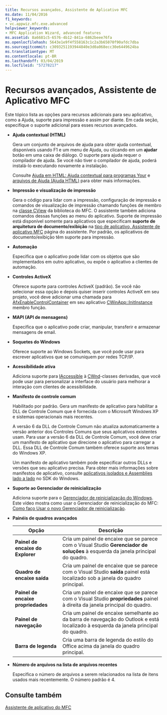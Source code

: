 ```yaml
---
title: Recursos avançados, Assistente de Aplicativo MFC
ms.date: 11/04/2016
f1_keywords:
- vc.appwiz.mfc.exe.advanced
helpviewer_keywords:
- MFC Application Wizard, advanced features
ms.assetid: 8a6681c5-6576-4b12-841a-6862beee76fa
ms.openlocfilehash: 5643e1e9f4f558163c1c2a3b65070f90afdc7dba
ms.sourcegitcommit: c3093251193944840e3d0a068ecc30e6449624ba
ms.translationtype: MT
ms.contentlocale: pt-BR
ms.lasthandoff: 03/04/2019
ms.locfileid: "57278217"
---
```

# <a name="advanced-features-mfc-application-wizard"></a>Recursos avançados, Assistente de Aplicativo MFC

Este tópico lista as opções para recursos adicionais para seu aplicativo, como a Ajuda, suporte para impressão e assim por diante. Em cada seção, especifique o suporte adicional para esses recursos avançados.

- **Ajuda contextual (HTML)**

   Gera um conjunto de arquivos de ajuda para obter ajuda contextual, disponíveis usando F1 e um menu de Ajuda, ou clicando em um **ajudar** botão em uma caixa de diálogo. O suporte para ajuda requer o compilador de ajuda. Se você não tiver o compilador de ajuda, poderá instalá-lo executando novamente a instalação.

   Consulte [Ajuda em HTML: Ajuda contextual para programas Your](../../mfc/html-help-context-sensitive-help-for-your-programs.md) e [arquivos de Ajuda (Ajuda HTML)](../../ide/help-files-html-help.md) para obter mais informações.

- **Impressão e visualização de impressão**

   Gera o código para lidar com a impressão, configuração de impressão e comandos de visualização de impressão chamando funções de membro na [classe CView](../../mfc/reference/cview-class.md) da biblioteca do MFC. O assistente também adiciona comandos dessas funções ao menu do aplicativo. Suporte de impressão está disponível somente para aplicativos que especificam **suporte de arquitetura de documento/exibição** na [tipo de aplicativo, Assistente de aplicativo MFC](../../mfc/reference/application-type-mfc-application-wizard.md) página do assistente. Por padrão, os aplicativos de documento/exibição têm suporte para impressão.

- **Automação**

   Especifica que o aplicativo pode lidar com os objetos que são implementados em outro aplicativo, ou expõe o aplicativo a clientes de automação.

- **Controles ActiveX**

   Oferece suporte para controles ActiveX (padrão). Se você não selecionar essa opção e depois quiser inserir controles ActiveX em seu projeto, você deve adicionar uma chamada para [AfxEnableControlContainer](ole-initialization.md#afxenablecontrolcontainer) em seu aplicativo [CWinApp::InitInstance](../../mfc/reference/cwinapp-class.md#initinstance) membro função.

- **MAPI (API de mensagens)**

   Especifica que o aplicativo pode criar, manipular, transferir e armazenar mensagens de email.

- **Soquetes do Windows**

   Oferece suporte ao Windows Sockets, que você pode usar para escrever aplicativos que se comuniquem por redes TCP/IP.

- **Acessibilidade ativa**

   Adiciona suporte para [IAccessible](/windows/desktop/api/oleacc/nn-oleacc-iaccessible) à [CWnd](../../mfc/reference/cwnd-class.md)-classes derivadas, que você pode usar para personalizar a interface do usuário para melhorar a interação com clientes de acessibilidade.

- **Manifesto de controle comum**

   Habilitado por padrão. Gera um manifesto de aplicativo para habilitar a DLL de Controle Comum que é fornecida com o Microsoft Windows XP e sistemas operacionais mais recentes.

   A versão 6 da DLL de Controle Comum não atualiza automaticamente a versão anterior dos Controles Comuns que seus aplicativos existentes usam. Para usar a versão 6 da DLL de Controle Comum, você deve criar um manifesto de aplicativo que direcione o aplicativo para carregar a DLL. Essa DLL de Controle Comum também oferece suporte aos temas do Windows XP.

   Um manifesto de aplicativo também pode especificar outros DLLs e versões que seu aplicativo precisa. Para obter mais informações sobre manifestos de aplicativo, consulte [aplicativos isolados e Assemblies lado a lado](/windows/desktop/SbsCs/isolated-applications-and-side-by-side-assemblies-portal) no SDK do Windows.

- **Suporte ao Gerenciador de reinicialização**

   Adiciona suporte para o [Gerenciador de reinicialização do Windows](/windows/desktop/RstMgr/using-restart-manager). Este vídeo mostra como usar o Gerenciador de reinicialização do MFC: [Como faço Usar o novo Gerenciador de reinicialização](/previous-versions/visualstudio/visual-studio-2010/dd831853(v%3dvs.100)).

- **Painéis de quadros avançados**

   |Opção|Descrição|
   |------------|-----------------|
   |**Painel de encaixe do Explorer**|Cria um painel de encaixe que se parece com o Visual Studio **Gerenciador de soluções** à esquerda da janela principal do quadro.|
   |**Quadro de encaixe saída**|Cria um painel de encaixe que se parece com o Visual Studio **saída** painel está localizado sob a janela do quadro principal.|
   |**Painel de encaixe propriedades**|Cria um painel de encaixe que se parece com o Visual Studio **propriedades** painel à direita da janela principal do quadro.|
   |**Painel de navegação**|Cria um painel de encaixe semelhante ao da barra de navegação do Outlook e está localizado à esquerda da janela principal do quadro.|
   |**Barra de legenda**|Cria uma barra de legenda do estilo do Office acima da janela do quadro principal.|

- **Número de arquivos na lista de arquivos recentes**

   Especifica o número de arquivos a serem relacionados na lista de itens usados mais recentemente. O número padrão é 4.

## <a name="see-also"></a>Consulte também

[Assistente de aplicativo do MFC](../../mfc/reference/mfc-application-wizard.md)
